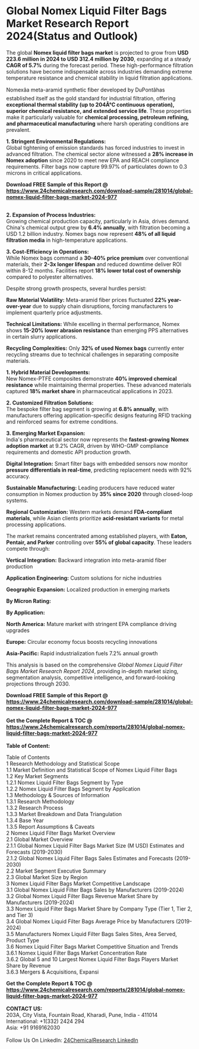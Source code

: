 <h1>Global Nomex Liquid Filter Bags Market Research Report 2024(Status and Outlook)</h1><p>The global <strong>Nomex liquid filter bags market</strong> is projected to grow from <strong>USD 223.6 million in 2024 to USD 312.4 million by 2030</strong>, expanding at a steady <strong>CAGR of 5.7%</strong> during the forecast period. These high-performance filtration solutions have become indispensable across industries demanding extreme temperature resistance and chemical stability in liquid filtration applications.</p><p>Nomexâa meta-aramid synthetic fiber developed by DuPontâhas established itself as the gold standard for industrial filtration, offering <strong>exceptional thermal stability (up to 204Â°C continuous operation), superior chemical resistance, and extended service life</strong>. These properties make it particularly valuable for <strong>chemical processing, petroleum refining, and pharmaceutical manufacturing</strong> where harsh operating conditions are prevalent.</p><p><strong>1. Stringent Environmental Regulations:</strong><br>
Global tightening of emission standards has forced industries to invest in advanced filtration. The chemical sector alone witnessed a <strong>28% increase in Nomex adoption</strong> since 2020 to meet new EPA and REACH compliance requirements. Filter bags now capture 99.97% of particulates down to 0.3 microns in critical applications.</p><div><b>Download FREE Sample of this Report @ 
            <a href="https://www.24chemicalresearch.com/download-sample/281014/global-nomex-liquid-filter-bags-market-2024-977">
            https://www.24chemicalresearch.com/download-sample/281014/global-nomex-liquid-filter-bags-market-2024-977</a></b></div><br><p><strong>2. Expansion of Process Industries:</strong><br>
Growing chemical production capacity, particularly in Asia, drives demand. China's chemical output grew by <strong>6.4% annually</strong>, with filtration becoming a USD 1.2 billion industry. Nomex bags now represent <strong>48% of all liquid filtration media</strong> in high-temperature applications.</p><p><strong>3. Cost-Efficiency in Operations:</strong><br>
While Nomex bags command a <strong>30-40% price premium</strong> over conventional materials, their <strong>2-3x longer lifespan</strong> and reduced downtime deliver ROI within 8-12 months. Facilities report <strong>18% lower total cost of ownership</strong> compared to polyester alternatives.</p><p>Despite strong growth prospects, several hurdles persist:</p><p><strong>Raw Material Volatility:</strong> Meta-aramid fiber prices fluctuated <strong>22% year-over-year</strong> due to supply chain disruptions, forcing manufacturers to implement quarterly price adjustments.</p><p><strong>Technical Limitations:</strong> While excelling in thermal performance, Nomex shows <strong>15-20% lower abrasion resistance</strong> than emerging PPS alternatives in certain slurry applications.</p><p><strong>Recycling Complexities:</strong> Only <strong>32% of used Nomex bags</strong> currently enter recycling streams due to technical challenges in separating composite materials.</p><p><strong>1. Hybrid Material Developments:</strong><br>
New Nomex-PTFE composites demonstrate <strong>40% improved chemical resistance</strong> while maintaining thermal properties. These advanced materials captured <strong>18% market share</strong> in pharmaceutical applications in 2023.</p><p><strong>2. Customized Filtration Solutions:</strong><br>
The bespoke filter bag segment is growing at <strong>6.8% annually</strong>, with manufacturers offering application-specific designs featuring RFID tracking and reinforced seams for extreme conditions.</p><p><strong>3. Emerging Market Expansion:</strong><br>
India's pharmaceutical sector now represents the <strong>fastest-growing Nomex adoption market</strong> at 9.2% CAGR, driven by WHO-GMP compliance requirements and domestic API production growth.</p><p><strong>Digital Integration:</strong> Smart filter bags with embedded sensors now monitor <strong>pressure differentials in real-time</strong>, predicting replacement needs with 92% accuracy.</p><p><strong>Sustainable Manufacturing:</strong> Leading producers have reduced water consumption in Nomex production by <strong>35% since 2020</strong> through closed-loop systems.</p><p><strong>Regional Customization:</strong> Western markets demand <strong>FDA-compliant materials</strong>, while Asian clients prioritize <strong>acid-resistant variants</strong> for metal processing applications.</p><p>The market remains concentrated among established players, with <strong>Eaton, Pentair, and Parker</strong> controlling over <strong>55% of global capacity</strong>. These leaders compete through:</p><p><strong>Vertical Integration:</strong> Backward integration into meta-aramid fiber production</p><p><strong>Application Engineering:</strong> Custom solutions for niche industries</p><p><strong>Geographic Expansion:</strong> Localized production in emerging markets</p><p><strong>By Micron Rating:</strong></p><p><strong>By Application:</strong></p><p><strong>North America:</strong> Mature market with stringent EPA compliance driving upgrades</p><p><strong>Europe:</strong> Circular economy focus boosts recycling innovations</p><p><strong>Asia-Pacific:</strong> Rapid industrialization fuels 7.2% annual growth</p><p>This analysis is based on the comprehensive <em>Global Nomex Liquid Filter Bags Market Research Report 2024</em>, providing in-depth market sizing, segmentation analysis, competitive intelligence, and forward-looking projections through 2030.</p><div><b>Download FREE Sample of this Report @ 
            <a href="https://www.24chemicalresearch.com/download-sample/281014/global-nomex-liquid-filter-bags-market-2024-977">
            https://www.24chemicalresearch.com/download-sample/281014/global-nomex-liquid-filter-bags-market-2024-977</a></b></div><br><div><b>Get the Complete Report & TOC @ 
            <a href="https://www.24chemicalresearch.com/reports/281014/global-nomex-liquid-filter-bags-market-2024-977">
            https://www.24chemicalresearch.com/reports/281014/global-nomex-liquid-filter-bags-market-2024-977</a></b></div><br>
            <b>Table of Content:</b><p>Table of Contents<br />
 1 Research Methodology and Statistical Scope<br />
 1.1 Market Definition and Statistical Scope of Nomex Liquid Filter Bags<br />
 1.2 Key Market Segments<br />
 1.2.1 Nomex Liquid Filter Bags Segment by Type<br />
 1.2.2 Nomex Liquid Filter Bags Segment by Application<br />
 1.3 Methodology & Sources of Information<br />
 1.3.1 Research Methodology<br />
 1.3.2 Research Process<br />
 1.3.3 Market Breakdown and Data Triangulation<br />
 1.3.4 Base Year<br />
 1.3.5 Report Assumptions & Caveats<br />
 2 Nomex Liquid Filter Bags Market Overview<br />
 2.1 Global Market Overview<br />
 2.1.1 Global Nomex Liquid Filter Bags Market Size (M USD) Estimates and Forecasts (2019-2030)<br />
 2.1.2 Global Nomex Liquid Filter Bags Sales Estimates and Forecasts (2019-2030)<br />
 2.2 Market Segment Executive Summary<br />
 2.3 Global Market Size by Region<br />
 3 Nomex Liquid Filter Bags Market Competitive Landscape<br />
 3.1 Global Nomex Liquid Filter Bags Sales by Manufacturers (2019-2024)<br />
 3.2 Global Nomex Liquid Filter Bags Revenue Market Share by Manufacturers (2019-2024)<br />
 3.3 Nomex Liquid Filter Bags Market Share by Company Type (Tier 1, Tier 2, and Tier 3)<br />
 3.4 Global Nomex Liquid Filter Bags Average Price by Manufacturers (2019-2024)<br />
 3.5 Manufacturers Nomex Liquid Filter Bags Sales Sites, Area Served, Product Type<br />
 3.6 Nomex Liquid Filter Bags Market Competitive Situation and Trends<br />
 3.6.1 Nomex Liquid Filter Bags Market Concentration Rate<br />
 3.6.2 Global 5 and 10 Largest Nomex Liquid Filter Bags Players Market Share by Revenue<br />
 3.6.3 Mergers & Acquisitions, Expansi</p><div><b>Get the Complete Report & TOC @ 
            <a href="https://www.24chemicalresearch.com/reports/281014/global-nomex-liquid-filter-bags-market-2024-977">
            https://www.24chemicalresearch.com/reports/281014/global-nomex-liquid-filter-bags-market-2024-977</a></b></div><br><b>CONTACT US:</b><br>
            203A, City Vista, Fountain Road, Kharadi, Pune, India - 411014<br>
            International: +1(332) 2424 294<br>
            Asia: +91 9169162030 <br><br>
            Follow Us On LinkedIn: <a href="https://www.linkedin.com/company/24chemicalresearch/">24ChemicalResearch LinkedIn</a>